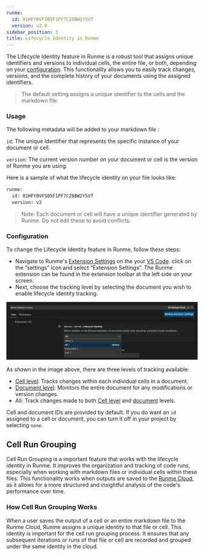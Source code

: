 ```yaml
---
runme:
  id: 01HFY0VFSB5F1PF7C28BW2YSVT
  version: v2.0
sidebar_position: 3
title: Lifecycle Identity in Runme
---
```


The Lifecycle Identity feature in Runme is a robust tool that assigns unique identifiers and versions to individual cells, the entire file, or both, depending on your [configuration](https://docs.runme.dev/configuration/). This functionality allows you to easily track changes, versions, and the complete history of your documents using the assigned identifiers.

> The default setting assigns a unique identifier to the cells and the markdown file.

### **Usage**

The following metadata will be added to your markdown file :

`id`: The unique Identifier that represents the specific instance of your document or cell.

`version`: The current version number on your document or cell is the version of Runme you are using.

Here is a sample of what the lifecycle identity on your file looks like:

```sh {"id":"01HFYHDGTT1BNMZD3CBCKHQGG0"}
runme:
  id: 01HFY0VFSB5F1PF7C28BW2YSVT
  version: v2
```

> Note: Each document or cell will have a unique identifier generated by Runme. Do not edit these to avoid conflicts.

### **Configuration**

To change the Lifecycle Identity feature in Runme, follow these steps:

* Navigate to Runme's [Extension Settings](https://docs.runme.dev/how-runme-works/vscode#runme-settings-for-vs-code) on the your [VS Code](https://docs.runme.dev/installation/installrunme). click on the “settings” icon and select “Extension Settings”. The Runme extension can be found in the extension toolbar at the left side on your screen.
* Next, choose the tracking level by selecting the document you wish to enable lifecycle identity tracking.

![lifecycle](../../static/img/lifecycle-identity1.png)

As shown in the image above, there are three levels of tracking available:

* [Cell level](../configuration/cell-level): Tracks changes within each individual cells in a document.
* [Document level](../configuration/document-level): Monitors the entire document for any modifications or version changes.
* All: Track changes made to both [Cell level](../configuration/cell-level) and [document](../configuration/document-level) levels.

<Infobox type="warning" title="Warning">

Cell and document IDs are provided by default. If you do want an `id` assigned to a cell or document, you can turn it off in your project by selecting `none`.

</Infobox>

## **Cell Run Grouping**

Cell Run Grouping is a important feature that works with the lifecycle identity in Runme. It improves the organization and tracking of code runs, especially when working with markdown files or individual cells within these files. This functionality works when outputs are saved to the [Runme Cloud](https://app.runme.dev/), as it allows for a more structured and insightful analysis of the code's performance over time.

### How Cell Run Grouping Works

When a user saves the output of a cell or an entire markdown file to the Runme Cloud, Runme assigns a unique identity to that file or cell. This identity is important for the cell run grouping process. It ensures that any subsequent iterations or runs of that file or cell are recorded and grouped under the same identity in the cloud.
